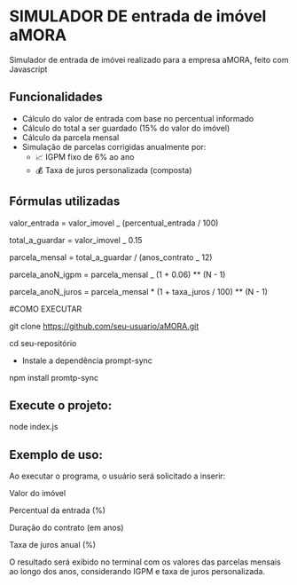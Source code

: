 # SIMULADOR DE entrada de imóvel aMORA

Simulador de entrada de imóvei realizado para a empresa aMORA, feito com Javascript

## Funcionalidades

- Cálculo do valor de entrada com base no percentual informado
- Cálculo do total a ser guardado (15% do valor do imóvel)
- Cálculo da parcela mensal
- Simulação de parcelas corrigidas anualmente por:
  - 📈 IGPM fixo de 6% ao ano
  - 💰 Taxa de juros personalizada (composta)

## Fórmulas utilizadas

valor_entrada = valor_imovel _ (percentual_entrada / 100)

total_a_guardar = valor_imovel _ 0.15

parcela_mensal = total_a_guardar / (anos_contrato _ 12)

parcela_anoN_igpm = parcela_mensal _ (1 + 0.06) ** (N - 1)

parcela_anoN_juros = parcela_mensal \* (1 + taxa_juros / 100) ** (N - 1)


#COMO EXECUTAR

git clone https://github.com/seu-usuario/aMORA.git

cd seu-repositório

- Instale a dependência prompt-sync

npm install promtp-sync


## Execute o projeto:

node index.js

## Exemplo de uso:

Ao executar o programa, o usuário será solicitado a inserir:

Valor do imóvel

Percentual da entrada (%)

Duração do contrato (em anos)

Taxa de juros anual (%)

O resultado será exibido no terminal com os valores das parcelas mensais ao longo dos anos, considerando IGPM e taxa de juros personalizada.


